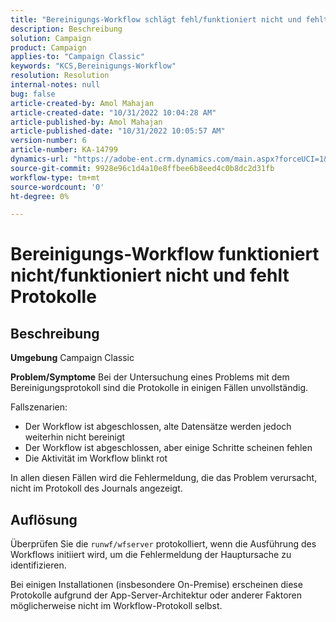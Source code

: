 ```yaml
---
title: "Bereinigungs-Workflow schlägt fehl/funktioniert nicht und fehlt Protokolle"
description: Beschreibung
solution: Campaign
product: Campaign
applies-to: "Campaign Classic"
keywords: "KCS,Bereinigungs-Workflow"
resolution: Resolution
internal-notes: null
bug: false
article-created-by: Amol Mahajan
article-created-date: "10/31/2022 10:04:28 AM"
article-published-by: Amol Mahajan
article-published-date: "10/31/2022 10:05:57 AM"
version-number: 6
article-number: KA-14799
dynamics-url: "https://adobe-ent.crm.dynamics.com/main.aspx?forceUCI=1&pagetype=entityrecord&etn=knowledgearticle&id=271ea964-0359-ed11-9561-6045bd006079"
source-git-commit: 9928e96c1d4a10e8ffbee6b8eed4c0b8dc2d31fb
workflow-type: tm+mt
source-wordcount: '0'
ht-degree: 0%

---
```


# Bereinigungs-Workflow funktioniert nicht/funktioniert nicht und fehlt Protokolle

## Beschreibung

<b>Umgebung</b>
Campaign Classic


<b>Problem/Symptome</b>
Bei der Untersuchung eines Problems mit dem Bereinigungsprotokoll sind die Protokolle in einigen Fällen unvollständig.

Fallszenarien:

- Der Workflow ist abgeschlossen, alte Datensätze werden jedoch weiterhin nicht bereinigt
- Der Workflow ist abgeschlossen, aber einige Schritte scheinen fehlen
- Die Aktivität im Workflow blinkt rot


In allen diesen Fällen wird die Fehlermeldung, die das Problem verursacht, nicht im Protokoll des Journals angezeigt.


## Auflösung


Überprüfen Sie die `runwf/wfserver` protokolliert, wenn die Ausführung des Workflows initiiert wird, um die Fehlermeldung der Hauptursache zu identifizieren.

Bei einigen Installationen (insbesondere On-Premise) erscheinen diese Protokolle aufgrund der App-Server-Architektur oder anderer Faktoren möglicherweise nicht im Workflow-Protokoll selbst.
